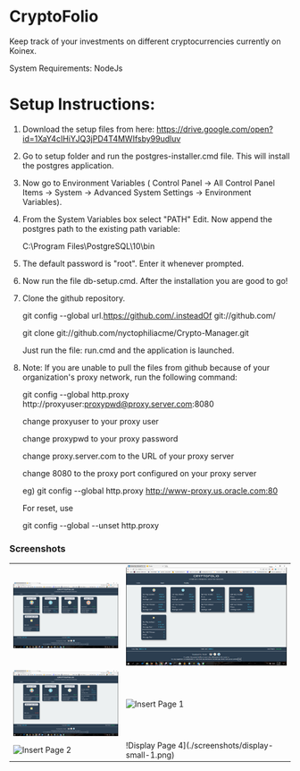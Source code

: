 # CryptoFolio
Keep track of your investments on different cryptocurrencies currently on Koinex.

System Requirements: NodeJs

# Setup Instructions:

1. Download the setup files from here: https://drive.google.com/open?id=1XaY4cIHiYJQ3jPD4T4MWIfsby99udluv
2. Go to setup folder and run the postgres-installer.cmd file. This will install the postgres application.
3. Now go to Environment Variables ( Control Panel -> All Control Panel Items -> System -> Advanced System Settings -> Environment Variables).
4. From the System Variables box select "PATH" Edit. Now append the postgres path to the existing path variable:

	C:\Program Files\PostgreSQL\10\bin

5. The default password is "root". Enter it whenever prompted.

6. Now run the file db-setup.cmd. After the installation you are good to go!

7. Clone the github repository.

	git config --global url.https://github.com/.insteadOf git://github.com/

	git clone git://github.com/nyctophiliacme/Crypto-Manager.git

	Just run the file: run.cmd and the application is launched.

8. Note: If you are unable to pull the files from github because of your organization's proxy network, run the following command:

	git config --global http.proxy http://proxyuser:proxypwd@proxy.server.com:8080

	change proxyuser to your proxy user

	change proxypwd to your proxy password

	change proxy.server.com to the URL of your proxy server
	
	change 8080 to the proxy port configured on your proxy server

	eg) git config --global http.proxy http://www-proxy.us.oracle.com:80

	For reset, use

	git config --global --unset http.proxy



### Screenshots

|  |  |
| --- | --- |
|![Display Page 1](./screenshots/display-large-1.png) | ![Display Page 2](./screenshots/display-large-2.png)|
|![Display Page 3](./screenshots/display-large-3.png) | ![Insert Page 1](./screenshots/login.png)|
|![Insert Page 2](./screenshots/insert-page-2.png) | !Display Page 4](./screenshots/display-small-1.png)|